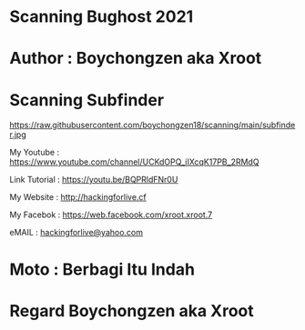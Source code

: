 # Scanning Bughost 2021


# Author : Boychongzen aka Xroot


# Scanning Subfinder 
https://raw.githubusercontent.com/boychongzen18/scanning/main/subfinder.jpg












My Youtube : https://www.youtube.com/channel/UCKdOPQ_iIXcqK17PB_2RMdQ 

Link Tutorial : https://youtu.be/BQPRldFNr0U 

My Website : http://hackingforlive.cf 

My Facebok : https://web.facebook.com/xroot.xroot.7 

eMAIL : hackingforlive@yahoo.com 

# Moto : Berbagi Itu Indah 

# Regard Boychongzen aka Xroot 
